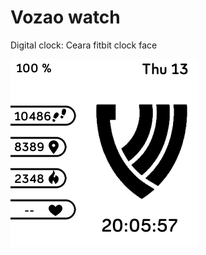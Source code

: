 # Vozao watch

Digital clock: Ceara fitbit clock face

![logo](https://github.com/samuelteixeiras/vozaowatch/blob/master/Screenshot%202020-08-13%20at%2020.05.57.png)
